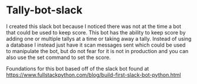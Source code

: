 # Tally-bot-slack
I created this slack bot because I noticed there was not at the time a bot that could be used to keep score. This bot has the ability to keep score by adding one or multiple tallys at a time or taking away a tally. Instead of using a database I instead just have it scan messages sent which could be used to manipulate the bot, but do not fear for it is not in production and you can also use the set command to set the score.

Foundations for this bot based off of the slack bot found at https://www.fullstackpython.com/blog/build-first-slack-bot-python.html

